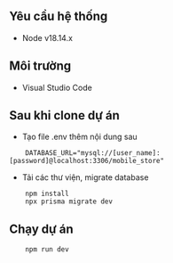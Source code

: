 ## Yêu cầu hệ thống

-  Node v18.14.x

## Môi trường

-  Visual Studio Code

## Sau khi clone dự án

-  Tạo file .env thêm nội dung sau

```
    DATABASE_URL="mysql://[user_name]:[password]@localhost:3306/mobile_store"
```

-  Tải các thư viện, migrate database

```
    npm install
    npx prisma migrate dev
```

## Chạy dự án

```
    npm run dev
```
